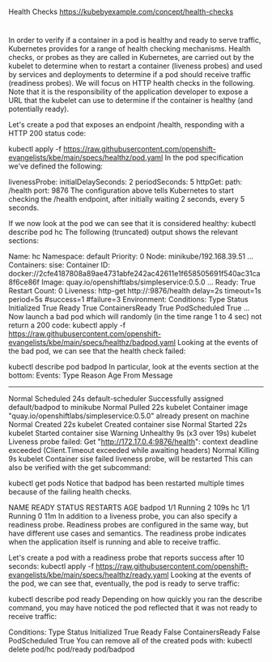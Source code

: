 Health Checks
https://kubebyexample.com/concept/health-checks
#
#
##
##
##
#
#
In order to verify if a container in a pod is healthy and ready to serve traffic, Kubernetes provides for a range of health checking mechanisms. Health checks, or probes as they are called in Kubernetes, are carried out by the kubelet to determine when to restart a container (liveness probes) and used by services and deployments to determine if a pod should receive traffic (readiness probes). We will focus on HTTP health checks in the following. Note that it is the responsibility of the application developer to expose a URL that the kubelet can use to determine if the container is healthy (and potentially ready).

Let's create a pod that exposes an endpoint /health, responding with a HTTP 200 status code:

kubectl apply -f https://raw.githubusercontent.com/openshift-evangelists/kbe/main/specs/healthz/pod.yaml
In the pod specification we've defined the following:

livenessProbe:
initialDelaySeconds: 2
periodSeconds: 5
httpGet:
path: /health
port: 9876
The configuration above tells Kubernetes to start checking the /health endpoint, after initially waiting 2 seconds, every 5 seconds.  

If we now look at the pod we can see that it is considered healthy:
kubectl describe pod hc
The following (truncated) output shows the relevant sections:

Name:         hc
Namespace:    default
Priority:     0
Node:         minikube/192.168.39.51
...
Containers:
  sise:
    Container ID:   docker://2cfe4187808a89ae4731abfe242ac42611e1f658505691f540ac31ca8f6ce86f
    Image:          quay.io/openshiftlabs/simpleservice:0.5.0
    ...
    Ready:          True
    Restart Count:  0
    Liveness:       http-get http://:9876/health delay=2s timeout=1s period=5s #success=1 #failure=3
    Environment:    <none>
Conditions:
  Type              Status
  Initialized       True 
  Ready             True 
  ContainersReady   True 
  PodScheduled      True 
...
Now launch a bad pod which will randomly (in the time range 1 to 4 sec) not return a 200 code:
kubectl apply -f https://raw.githubusercontent.com/openshift-evangelists/kbe/main/specs/healthz/badpod.yaml
Looking at the events of the bad pod, we can see that the health check failed:

kubectl describe pod badpod
In particular, look at the events section at the bottom:
Events:
  Type     Reason     Age               From               Message
  ----     ------     ----              ----               -------
  Normal   Scheduled  24s               default-scheduler  Successfully assigned default/badpod to minikube
  Normal   Pulled     22s               kubelet            Container image "quay.io/openshiftlabs/simpleservice:0.5.0" already present on machine
  Normal   Created    22s               kubelet            Created container sise
  Normal   Started    22s               kubelet            Started container sise
  Warning  Unhealthy  9s (x3 over 19s)  kubelet            Liveness probe failed: Get "http://172.17.0.4:9876/health": context deadline exceeded (Client.Timeout exceeded while awaiting headers)
  Normal   Killing    9s                kubelet            Container sise failed liveness probe, will be restarted
This can also be verified with the get subcommand:

kubectl get pods
Notice that badpod has been restarted multiple times because of the failing health checks.

NAME     READY   STATUS    RESTARTS   AGE
badpod   1/1     Running   2          109s
hc       1/1     Running   0          11m
In addition to a liveness probe, you can also specify a readiness probe. Readiness probes are configured in the same way, but have different use cases and semantics. The readiness probe indicates when the application itself is running and able to receive traffic.

Let's create a pod with a readiness probe that reports success after 10 seconds:
kubectl apply -f https://raw.githubusercontent.com/openshift-evangelists/kbe/main/specs/healthz/ready.yaml
Looking at the events of the pod, we can see that, eventually, the pod is ready to serve traffic:

kubectl describe pod ready
Depending on how quickly you ran the describe command, you may have noticed the pod reflected that it was not ready to receive traffic:

Conditions:
  Type              Status
  Initialized       True 
  Ready             False 
  ContainersReady   False 
  PodScheduled      True 
You can remove all of the created pods with:
kubectl delete pod/hc pod/ready pod/badpod
